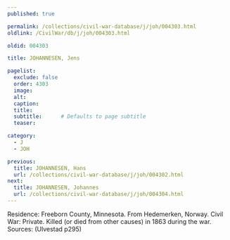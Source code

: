 ```yaml
---
published: true

permalink: /collections/civil-war-database/j/joh/004303.html
oldlink: /CivilWar/db/j/joh/004303.html

oldid: 004303

title: JOHANNESEN, Jens

pagelist:
  exclude: false
  order: 4303
  image: 
  alt:
  caption:
  title:
  subtitle:      # Defaults to page subtitle
  teaser:

category: 
  - J 
  - JOH

previous:
  title: JOHANNESEN, Hans
  url: /collections/civil-war-database/j/joh/004302.html  
next:
  title: JOHANNESEN, Johannes
  url: /collections/civil-war-database/j/joh/004304.html   
---
```

Residence: Freeborn County, Minnesota. From Hedemerken, Norway. Civil War: Private. Killed (or died from other causes) in 1863 during the war. Sources: (Ulvestad p295)